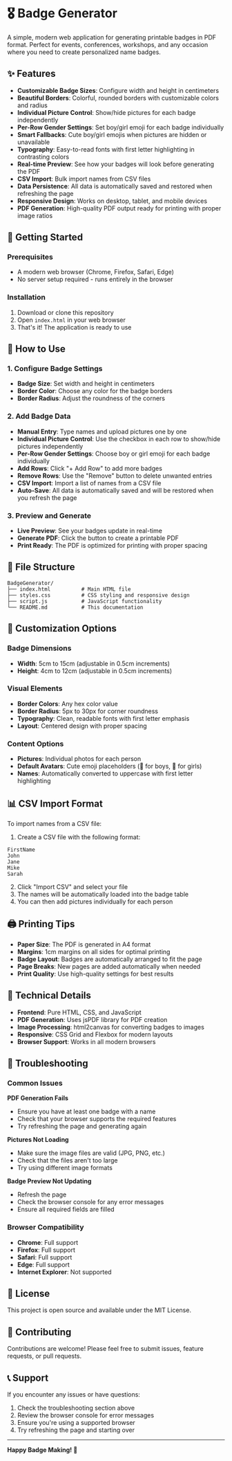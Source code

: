 # 🎖️ Badge Generator

A simple, modern web application for generating printable badges in PDF format. Perfect for events, conferences, workshops, and any occasion where you need to create personalized name badges.

## ✨ Features

- **Customizable Badge Sizes**: Configure width and height in centimeters
- **Beautiful Borders**: Colorful, rounded borders with customizable colors and radius
- **Individual Picture Control**: Show/hide pictures for each badge independently
- **Per-Row Gender Settings**: Set boy/girl emoji for each badge individually
- **Smart Fallbacks**: Cute boy/girl emojis when pictures are hidden or unavailable
- **Typography**: Easy-to-read fonts with first letter highlighting in contrasting colors
- **Real-time Preview**: See how your badges will look before generating the PDF
- **CSV Import**: Bulk import names from CSV files
- **Data Persistence**: All data is automatically saved and restored when refreshing the page
- **Responsive Design**: Works on desktop, tablet, and mobile devices
- **PDF Generation**: High-quality PDF output ready for printing with proper image ratios

## 🚀 Getting Started

### Prerequisites
- A modern web browser (Chrome, Firefox, Safari, Edge)
- No server setup required - runs entirely in the browser

### Installation
1. Download or clone this repository
2. Open `index.html` in your web browser
3. That's it! The application is ready to use

## 📖 How to Use

### 1. Configure Badge Settings
- **Badge Size**: Set width and height in centimeters
- **Border Color**: Choose any color for the badge borders
- **Border Radius**: Adjust the roundness of the corners

### 2. Add Badge Data
- **Manual Entry**: Type names and upload pictures one by one
- **Individual Picture Control**: Use the checkbox in each row to show/hide pictures independently
- **Per-Row Gender Settings**: Choose boy or girl emoji for each badge individually
- **Add Rows**: Click "+ Add Row" to add more badges
- **Remove Rows**: Use the "Remove" button to delete unwanted entries
- **CSV Import**: Import a list of names from a CSV file
- **Auto-Save**: All data is automatically saved and will be restored when you refresh the page

### 3. Preview and Generate
- **Live Preview**: See your badges update in real-time
- **Generate PDF**: Click the button to create a printable PDF
- **Print Ready**: The PDF is optimized for printing with proper spacing

## 📁 File Structure

```
BadgeGenerator/
├── index.html          # Main HTML file
├── styles.css          # CSS styling and responsive design
├── script.js           # JavaScript functionality
└── README.md           # This documentation
```

## 🎨 Customization Options

### Badge Dimensions
- **Width**: 5cm to 15cm (adjustable in 0.5cm increments)
- **Height**: 4cm to 12cm (adjustable in 0.5cm increments)

### Visual Elements
- **Border Colors**: Any hex color value
- **Border Radius**: 5px to 30px for corner roundness
- **Typography**: Clean, readable fonts with first letter emphasis
- **Layout**: Centered design with proper spacing

### Content Options
- **Pictures**: Individual photos for each person
- **Default Avatars**: Cute emoji placeholders (👦 for boys, 👧 for girls)
- **Names**: Automatically converted to uppercase with first letter highlighting

## 📊 CSV Import Format

To import names from a CSV file:

1. Create a CSV file with the following format:
```csv
FirstName
John
Jane
Mike
Sarah
```

2. Click "Import CSV" and select your file
3. The names will be automatically loaded into the badge table
4. You can then add pictures individually for each person

## 🖨️ Printing Tips

- **Paper Size**: The PDF is generated in A4 format
- **Margins**: 1cm margins on all sides for optimal printing
- **Badge Layout**: Badges are automatically arranged to fit the page
- **Page Breaks**: New pages are added automatically when needed
- **Print Quality**: Use high-quality settings for best results

## 🔧 Technical Details

- **Frontend**: Pure HTML, CSS, and JavaScript
- **PDF Generation**: Uses jsPDF library for PDF creation
- **Image Processing**: html2canvas for converting badges to images
- **Responsive**: CSS Grid and Flexbox for modern layouts
- **Browser Support**: Works in all modern browsers

## 🐛 Troubleshooting

### Common Issues

**PDF Generation Fails**
- Ensure you have at least one badge with a name
- Check that your browser supports the required features
- Try refreshing the page and generating again

**Pictures Not Loading**
- Make sure the image files are valid (JPG, PNG, etc.)
- Check that the files aren't too large
- Try using different image formats

**Badge Preview Not Updating**
- Refresh the page
- Check the browser console for any error messages
- Ensure all required fields are filled

### Browser Compatibility
- **Chrome**: Full support
- **Firefox**: Full support
- **Safari**: Full support
- **Edge**: Full support
- **Internet Explorer**: Not supported

## 📝 License

This project is open source and available under the MIT License.

## 🤝 Contributing

Contributions are welcome! Please feel free to submit issues, feature requests, or pull requests.

## 📞 Support

If you encounter any issues or have questions:
1. Check the troubleshooting section above
2. Review the browser console for error messages
3. Ensure you're using a supported browser
4. Try refreshing the page and starting over

---

**Happy Badge Making! 🎉**

